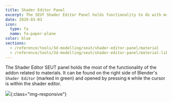 ```yaml
---
title: Shader Editor Panel
excerpt: The SEUT Shader Editor Panel holds functionality to do with materials and material libraries.
date: 2020-03-03
icon:
  type: fa
  name: fa-paper-plane
color: blue
sections:
  - /reference/tools/3d-modelling/seut/shader-editor-panel/material
  - /reference/tools/3d-modelling/seut/shader-editor-panel/material-libraries
---
```

The Shader Editor SEUT panel holds the most of the functionality of the addon related to materials. It can be found on the right side of Blender's `Shader Editor` (marked in green) and opened by pressing `N` while the cursor is within the shader editor.

![](/modding-reference/assets/images/reference/seut/shader-editor-panel.png){:class="img-responsive"}
